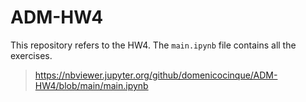 # ADM-HW4

This repository refers to the HW4. The `main.ipynb` file contains all the exercises. 
> https://nbviewer.jupyter.org/github/domenicocinque/ADM-HW4/blob/main/main.ipynb
